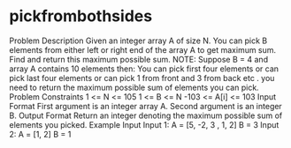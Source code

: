 # pickfrombothsides
Problem Description  Given an integer array A of size N.  You can pick B elements from either left or right end of the array A to get maximum sum.  Find and return this maximum possible sum.  NOTE: Suppose B = 4 and array A contains 10 elements then:  You can pick first four elements or can pick last four elements or can pick 1 from front and 3 from back etc . you need to return the maximum possible sum of elements you can pick.   Problem Constraints 1 &lt;= N &lt;= 105  1 &lt;= B &lt;= N  -103 &lt;= A[i] &lt;= 103    Input Format First argument is an integer array A.  Second argument is an integer B.    Output Format Return an integer denoting the maximum possible sum of elements you picked.    Example Input Input 1:   A = [5, -2, 3 , 1, 2]  B = 3 Input 2:   A = [1, 2]  B = 1
